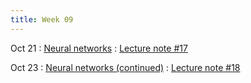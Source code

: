 ```yaml
---
title: Week 09
---
```


Oct 21
: [Neural networks](https://boguoporousmedia.github.io/HWRS504-2025Fall/lecture/)
  : [Lecture note #17](https://boguoporousmedia.github.io/HWRS504-2025Fall/lecture/)

Oct 23
: [Neural networks (continued)](https://boguoporousmedia.github.io/HWRS504-2025Fall/lecture/)
  : [Lecture note #18](https://boguoporousmedia.github.io/HWRS504-2025Fall/lecture/)
